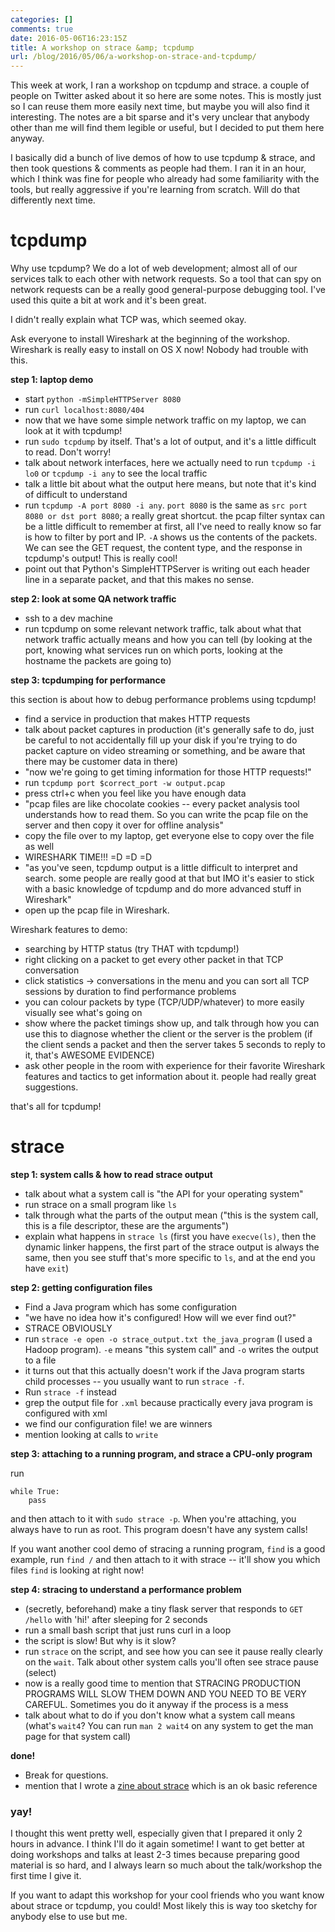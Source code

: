 ```yaml
---
categories: []
comments: true
date: 2016-05-06T16:23:15Z
title: A workshop on strace &amp; tcpdump
url: /blog/2016/05/06/a-workshop-on-strace-and-tcpdump/
---
```


This week at work, I ran a workshop on tcpdump and strace. a couple of people on Twitter asked about it so here are some notes. This is mostly just so I can reuse them more easily next time, but maybe you will also find it interesting. The notes are a bit sparse and it's very unclear that anybody other than me will find them legible or useful, but I decided to put them here anyway.

I basically did a bunch of live demos of how to use tcpdump & strace, and then took questions & comments as people had them. I ran it in an hour, which I think was fine for people who already had some familiarity with the tools, but really aggressive if you're learning from scratch. Will do that differently next time.

# tcpdump

Why use tcpdump? We do a lot of web development; almost all of our services talk to each other with network requests. So a tool that can spy on network requests can be a really good general-purpose debugging tool. I've used this quite a bit at work and it's been great.

I didn't really explain what TCP was, which seemed okay.

Ask everyone to install Wireshark at the beginning of the workshop. Wireshark is really easy to install on OS X now! Nobody had trouble with this.

**step 1: laptop demo**

- start `python -mSimpleHTTPServer 8080`
- run `curl localhost:8080/404`
- now that we have some simple network traffic on my laptop, we can look at it with tcpdump!
- run `sudo tcpdump` by itself. That's a lot of output, and it's a little difficult to read. Don't worry!
- talk about network interfaces, here we actually need to run `tcpdump -i lo0` or `tcpdump -i any` to see the local traffic
- talk a little bit about what the output here means, but note that it's kind of difficult to understand
- run `tcpdump -A port 8080 -i any`. `port 8080` is the same as `src port 8080 or dst port 8080`; a really great shortcut. the pcap filter syntax can be a little difficult to remember at first, all I've need to really know so far is how to filter by port and IP. `-A` shows us the contents of the packets. We can see the GET request, the content type, and the response in tcpdump's output! This is really cool!
- point out that Python's SimpleHTTPServer is writing out each header line in a separate packet, and that this makes no sense.

**step 2: look at some QA network traffic**

- ssh to a dev machine
- run tcpdump on some relevant network traffic, talk about what that network traffic actually means and how you can tell (by looking at the port, knowing what services run on which ports, looking at the hostname the packets are going to)

**step 3: tcpdumping for performance**

this section is about how to debug performance problems using tcpdump!

- find a service in production that makes HTTP requests
- talk about packet captures in production (it's generally safe to do, just be careful to not accidentally fill up your disk if you're trying to do packet capture on video streaming or something, and be aware that there may be customer data in there)
- "now we're going to get timing information for those HTTP requests!"
- run `tcpdump port $correct_port -w output.pcap`
- press ctrl+c when you feel like you have enough data
- "pcap files are like chocolate cookies -- every packet analysis tool understands how to read them. So you can write the pcap file on the server and then copy it over for offline analysis"
- copy the file over to my laptop, get everyone else to copy over the file as well
- WIRESHARK TIME!!! =D =D =D 
- "as you've seen, tcpdump output is a little difficult to interpret and search. some people are really good at that but IMO it's easier to stick with a basic knowledge of tcpdump and do more advanced stuff in Wireshark"
- open up the pcap file in Wireshark.

Wireshark features to demo:

- searching by HTTP status (try THAT with tcpdump!)
- right clicking on a packet to get every other packet in that TCP conversation
- click statistics -> conversations in the menu and you can sort all TCP sessions by duration to find performance problems
- you can colour packets by type (TCP/UDP/whatever) to more easily visually see what's going on
- show where the packet timings show up, and talk through how you can use this to diagnose whether the client or the server is the problem (if the client sends a packet and then the server takes 5 seconds to reply to it, that's AWESOME EVIDENCE)
- ask other people in the room with experience for their favorite Wireshark features and tactics to get information about it. people had really great suggestions.

that's all for tcpdump!

# strace

**step 1: system calls & how to read strace output**

- talk about what a system call is "the API for your operating system"
- run strace on a small program like `ls`
- talk through what the parts of the output mean ("this is the system call, this is a file descriptor, these are the arguments")
- explain what happens in `strace ls` (first you have `execve(ls)`, then the dynamic linker happens, the first part of the strace output is always the same, then you see stuff that's more specific to `ls`, and at the end you have `exit`)

**step 2: getting configuration files**

- Find a Java program which has some configuration
- "we have no idea how it's configured! How will we ever find out?"
- STRACE OBVIOUSLY
- run `strace -e open -o strace_output.txt the_java_program` (I used a Hadoop program). `-e` means "this system call" and `-o` writes the output to a file
- it turns out that this actually doesn't work if the Java program starts child processes -- you usually want to run `strace -f`. 
- Run `strace -f` instead
- grep the output file for `.xml` because practically every java program is configured with xml
- we find our configuration file! we are winners
- mention looking at calls to `write` 

**step 3: attaching to a running program, and strace a CPU-only program**

run 

```
while True:
    pass
```

and then attach to it with `sudo strace -p`. When you're attaching, you always have to run as root. This program doesn't have any system calls!

If you want another cool demo of stracing a running program, `find` is a good example, run `find /` and then attach to it with strace -- it'll show you which files `find` is looking at right now!

**step 4: stracing to understand a performance problem**

- (secretly, beforehand) make a tiny flask server that responds to `GET /hello` with 'hi!' after sleeping for 2 seconds
- run a small bash script that just runs curl in a loop
- the script is slow! But why is it slow?
- run `strace` on the script, and see how you can see it pause really clearly on the `wait`. Talk about other system calls you'll often see strace pause (select)
- now is a really good time to mention that STRACING PRODUCTION PROGRAMS WILL SLOW THEM DOWN AND YOU NEED TO BE VERY CAREFUL. Sometimes you do it anyway if the process is a mess
- talk about what to do if you don't know what a system call means (what's `wait4`? You can run `man 2 wait4` on any system to get the man page for that system call)

**done!**

- Break for questions.
- mention that I wrote a [zine about strace](http://jvns.ca/blog/2015/04/14/strace-zine/) which is an ok basic reference 


### yay!

I thought this went pretty well, especially given that I prepared it only 2 hours in advance. I think I'll do it again sometime! I want to get better at doing workshops and talks at least 2-3 times because preparing good material is so hard, and I always learn so much about the talk/workshop the first time I give it.

If you want to adapt this workshop for your cool friends who you want know about strace or tcpdump, you could! Most likely this is way too sketchy for anybody else to use but me.
